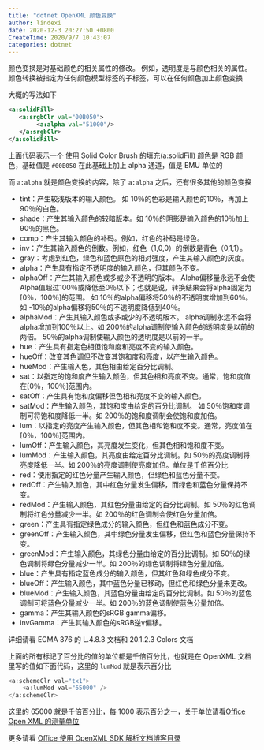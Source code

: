 ```yaml
---
title: "dotnet OpenXML 颜色变换"
author: lindexi
date: 2020-12-3 20:27:50 +0800
CreateTime: 2020/9/7 10:43:07
categories: dotnet
---
```


颜色变换是对基础颜色的相关属性的修改。 例如，透明度是与颜色相关的属性。 颜色转换被指定为任何颜色模型标签的子标签，可以在任何颜色加上颜色变换

<!--more-->


<!-- CreateTime:2020/9/7 10:43:07 -->



大概的写法如下

```xml
<a:solidFill>
   <a:srgbClr val="00B050">
        <a:alpha val="51000"/>
   </a:srgbClr>
</a:solidFill> 
```

上面代码表示一个 使用 Solid Color Brush 的填充(a:solidFill) 颜色是 RGB 颜色，基础值是 `#00B050` 在此基础上加上 alpha 通道，值是 EMU 单位的

而 `a:alpha` 就是颜色变换的内容，除了 `a:alpha` 之后，还有很多其他的颜色变换

- tint：产生较浅版本的输入颜色。 如 10％的色彩是输入颜色的10％，再加上90％的白色。
- shade：产生其输入颜色的较暗版本。如 10％的阴影是输入颜色的10％加上90％的黑色。
- comp：产生其输入颜色的补码。例如，红色的补码是绿色。
- inv：产生其输入颜色的倒数。例如，红色（1,0,0）的倒数是青色（0,1,1）。
- gray：考虑到红色，绿色和蓝色原色的相对强度，产生其输入颜色的灰度。
- alpha：产生具有指定不透明度的输入颜色，但其颜色不变。
- alphaOff：产生其输入颜色或多或少不透明的版本。 Alpha偏移量永远不会使Alpha值超过100％或降低至0％以下；也就是说，转换结果会将alpha固定为[0％，100％]的范围。 如 10％的alpha偏移将50％的不透明度增加到60％。如 -10％的alpha偏移将50％的不透明度降低到40％。
- alphaMod：产生其输入颜色或多或少的不透明版本。 alpha调制永远不会将alpha增加到100％以上。如 200％的alpha调制使输入颜色的透明度是以前的两倍。 50％的alpha调制使输入颜色的透明度是以前的一半。
- hue：产生具有指定色相但饱和度和亮度不变的输入颜色。
- hueOff：改变其色调但不改变其饱和度和亮度，以产生输入颜色。
- hueMod：产生输入色，其色相由给定百分比调制。
- sat：以指定的饱和度产生输入颜色，但其色相和亮度不变。通常，饱和度值在[0％，100％]范围内。
- satOff：产生具有饱和度偏移但色相和亮度不变的输入颜色。
- satMod：产生输入颜色，其饱和度由给定的百分比调制。 如 50％饱和度调制可将饱和度降低一半。如 200％的饱和度调制会使饱和度加倍。
- lum：以指定的亮度产生输入颜色，但其色相和饱和度不变。通常，亮度值在[0％，100％]范围内。
- lumOff：产生输入颜色，其亮度发生变化，但其色相和饱和度不变。
- lumMod：产生输入颜色，其亮度由给定百分比调制。如 50％的亮度调制将亮度降低一半。如 200％的亮度调制使亮度加倍。单位是千倍百分比
- red：使用指定的红色分量产生输入颜色，但绿色和蓝色分量不变。
- redOff：产生输入颜色，其中红色分量发生偏移，而绿色和蓝色分量保持不变。
- redMod：产生输入颜色，其红色分量由给定的百分比调制。如 50％的红色调制将红色分量减少一半。如 200％的红色调制会使红色分量加倍。
- green：产生具有指定绿色成分的输入颜色，但红色和蓝色成分不变。
- greenOff：产生输入颜色，其中绿色分量发生偏移，但红色和蓝色分量保持不变。
- greenMod：产生输入颜色，其绿色分量由给定的百分比调制。如 50％的绿色调制将绿色分量减少一半。如 200％的绿色调制将绿色分量加倍。
- blue：产生具有指定蓝色成分的输入颜色，但其红色和绿色成分不变。
- blueOff：产生输入颜色，其中蓝色分量已移动，但红色和绿色分量未更改。
- blueMod：产生输入颜色，其蓝色分量由给定的百分比调制。如 50％的蓝色调制可将蓝色分量减少一半。如 200％的蓝色调制使蓝色分量加倍。
- gamma：产生其输入颜色的sRGB gamma偏移。
- invGamma：产生其输入颜色的sRGB逆γ偏移。

详细请看 ECMA 376 的 L.4.8.3 文档和 20.1.2.3 Colors 文档

上面的所有标记了百分比的值的单位都是千倍百分比，也就是在 OpenXML 文档里写的值如下面代码，这里的 `lumMod` 就是表示百分比

```csharp
<a:schemeClr val="tx1">
    <a:lumMod val="65000" />
</a:schemeClr>
```

这里的 65000 就是千倍百分比，每 1000 表示百分之一，关于单位请看[Office Open XML 的测量单位](https://blog.lindexi.com/post/Office-Open-XML-%E7%9A%84%E6%B5%8B%E9%87%8F%E5%8D%95%E4%BD%8D.html )

更多请看 [Office 使用 OpenXML SDK 解析文档博客目录](https://blog.lindexi.com/post/Office-%E4%BD%BF%E7%94%A8-OpenXML-SDK-%E8%A7%A3%E6%9E%90%E6%96%87%E6%A1%A3%E5%8D%9A%E5%AE%A2%E7%9B%AE%E5%BD%95.html )

